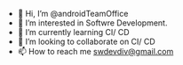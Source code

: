 - 👋 Hi, I’m @androidTeamOffice
- 👀 I’m interested in Softwre Development.
- 🌱 I’m currently learning CI/ CD
- 💞️ I’m looking to collaborate on CI/ CD
- 📫 How to reach me swdevdiv@gmail.com

<!---
androidTeamOffice/androidTeamOffice is a ✨ special ✨ repository because its `README.md` (this file) appears on your GitHub profile.
You can click the Preview link to take a look at your changes.
--->
